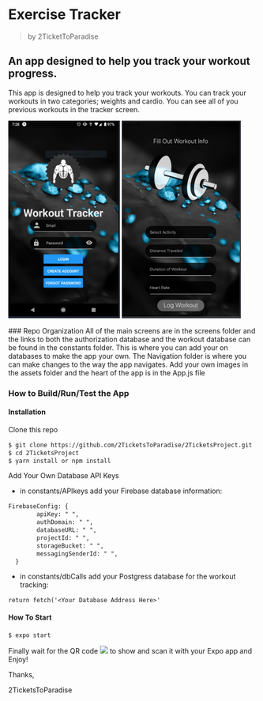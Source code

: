 # Exercise Tracker
> by 2TicketToParadise
## An app designed to help you track your workout progress.
This app is designed to help you track your workouts. 
You can track your workouts in two categories; weights and cardio. 
You can see all of you previous workouts in the tracker screen.
<p>
<img src ="assets/images/LoginPicture.PNG" height="400" > 
<img src="assets/images/WorkoutScreen.PNG" height="400" >
</p>
### Repo	Organization
All of the main screens are in the screens folder and the links to both the authorization database 
and the workout database can be found in the constants folder. This is where you can add your on databases
to make the app your own. The Navigation folder is where you can make changes to the way the app navigates. 
Add your own images in the assets folder and the heart of the app is in the App.js file

### 	How to Build/Run/Test the App

#### Installation

Clone this repo
```
$ git clone https://github.com/2TicketsToParadise/2TicketsProject.git
$ cd 2TicketsProject
$ yarn install or npm install
```

Add Your Own Database API Keys
- in constants/APIkeys add your Firebase database information: 
```
FirebaseConfig: {
        apiKey: " ",
        authDomain: " ",
        databaseURL: " ",
        projectId: " ",
        storageBucket: " ",
        messagingSenderId: " ",
  }
```
- in constants/dbCalls add your Postgress database for the workout tracking:
```
return fetch('<Your Database Address Here>'
```

#### How To Start

```
$ expo start
```

Finally wait for the QR code <img src="https://api.qrserver.com/v1/create-qr-code/?size=185x185&ecc=L&qzone=1&data=http%3A%2F%2Fexample.com%2F" height="50"> to show and scan it with your Expo app and Enjoy!

Thanks, 

2TicketsToParadise
